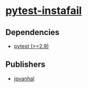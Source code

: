 # [pytest-instafail](https://pypi.org/project/pytest-instafail)

## Dependencies
- [pytest (>=2.9)](packages/p/pytest.md)



## Publishers
- [jpvanhal](https://pypi.org/user/jpvanhal)

